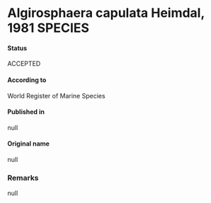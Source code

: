 Algirosphaera capulata Heimdal, 1981 SPECIES
=======

#### Status
ACCEPTED

#### According to
World Register of Marine Species

#### Published in
null

#### Original name
null

### Remarks
null